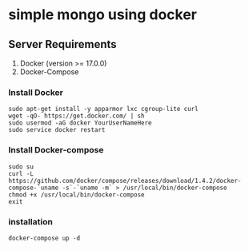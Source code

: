 # simple mongo using docker

## Server Requirements

1. Docker (version >= 17.0.0)
1. Docker-Compose

### Install Docker

    sudo apt-get install -y apparmor lxc cgroup-lite curl
    wget -qO- https://get.docker.com/ | sh
    sudo usermod -aG docker YourUserNameHere
    sudo service docker restart

### Install Docker-compose

    sudo su
    curl -L https://github.com/docker/compose/releases/download/1.4.2/docker-compose-`uname -s`-`uname -m` > /usr/local/bin/docker-compose
    chmod +x /usr/local/bin/docker-compose
    exit

### installation

    docker-compose up -d
